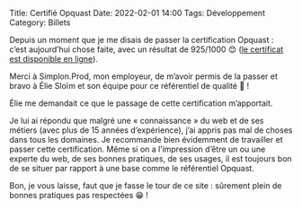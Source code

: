 Title: Certifié Opquast
Date: 2022-02-01 14:00
Tags: Développement
Category: Billets

Depuis un moment que je me disais de passer la certification Opquast : c’est aujourd’hui chose faite, avec un résultat de 925/1000 😊 ([le certificat est disponible en ligne](https://directory.opquast.com/fr/certificat/EMPZFD/)).

Merci à Simplon.Prod, mon employeur, de m’avoir permis de la passer et bravo à Élie Sloïm et son équipe pour ce référentiel de qualité 💪 !

Élie me demandait ce que le passage de cette certification m’apportait.

Je lui ai répondu que malgré une « connaissance » du web et de ses métiers (avec plus de 15 années d’expérience), j’ai appris pas mal de choses dans tous les domaines. Je recommande bien évidemment de travailler et passer cette certification. Même si on a l’impression d’être un ou une experte du web, de ses bonnes pratiques, de ses usages, il est toujours bon de se situer par rapport à une base comme le référentiel Opquast.

Bon, je vous laisse, faut que je fasse le tour de ce site : sûrement plein de bonnes pratiques pas respectées 😁 !
